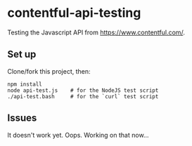 contentful-api-testing
======================

Testing the Javascript API from https://www.contentful.com/.

## Set up

Clone/fork this project, then:

```
npm install
node api-test.js    # for the NodeJS test script
./api-test.bash     # for the `curl` test script
```

## Issues

It doesn't work yet. Oops. Working on that now...

